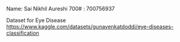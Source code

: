 Name: Sai Nikhil Aureshi
700# : 700756937

Dataset for Eye Disease
https://www.kaggle.com/datasets/gunavenkatdoddi/eye-diseases-classification

